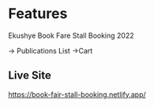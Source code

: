 # Features
Ekushye Book Fare Stall Booking 2022

-> Publications List
->Cart


## Live Site
https://book-fair-stall-booking.netlify.app/
